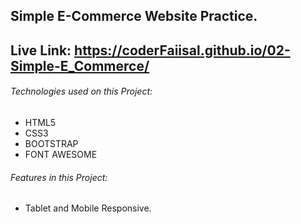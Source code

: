 ## Simple E-Commerce Website Practice. 

## Live Link: https://coderFaiisal.github.io/02-Simple-E_Commerce/ 

###### Technologies used on this Project:
* HTML5
* CSS3
* BOOTSTRAP
* FONT AWESOME

###### Features in this Project:
* Tablet and Mobile Responsive. 